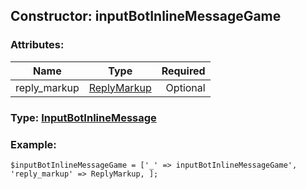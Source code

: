## Constructor: inputBotInlineMessageGame  

### Attributes:

| Name     |    Type       | Required |
|----------|:-------------:|---------:|
|reply\_markup|[ReplyMarkup](../types/ReplyMarkup.md) | Optional|


### Type: [InputBotInlineMessage](../types/InputBotInlineMessage.md)

### Example:


```
$inputBotInlineMessageGame = ['_' => inputBotInlineMessageGame', 'reply_markup' => ReplyMarkup, ];
```